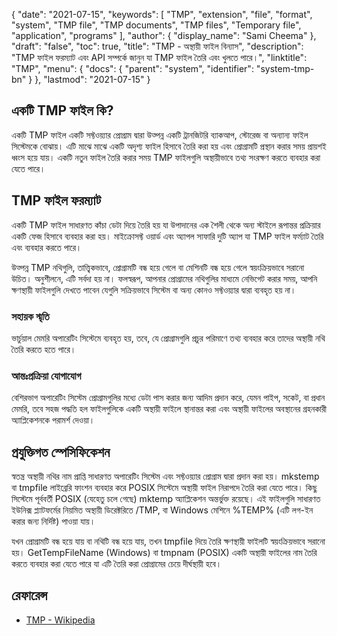 {
  "date": "2021-07-15",
  "keywords": [
    "TMP",
    "extension",
    "file",
    "format",
    "system",
    "TMP file",
    "TMP documents",
    "TMP files",
    "Temporary file",
    "application",
    "programs"
  ],
  "author": {
    "display_name": "Sami Cheema"
  },
  "draft": "false",
  "toc": true,
  "title": "TMP - অস্থায়ী ফাইল বিন্যাস",
  "description": "TMP ফাইল ফরম্যাট এবং API সম্পর্কে জানুন যা TMP ফাইল তৈরি এবং খুলতে পারে।",
  "linktitle": "TMP",
  "menu": {
    "docs": {
      "parent": "system",
      "identifier": "system-tmp-bn"
    }
  },
  "lastmod": "2021-07-15"
}

## একটি TMP ফাইল কি? ##

একটি TMP ফাইল একটি সফ্টওয়্যার প্রোগ্রাম দ্বারা উত্পন্ন একটি ট্রানজিটরি ব্যাকআপ, স্টোরেজ বা অন্যান্য ফাইল সিস্টেমকে বোঝায়। এটি মাঝে মাঝে একটি অদৃশ্য ফাইল হিসাবে তৈরি করা হয় এবং প্রোগ্রামটি প্রস্থান করার সময় প্রায়শই ধ্বংস হয়ে যায়। একটি নতুন ফাইল তৈরি করার সময় TMP ফাইলগুলি অস্থায়ীভাবে তথ্য সংরক্ষণ করতে ব্যবহার করা যেতে পারে।

## TMP ফাইল ফরম্যাট ##

একটি TMP ফাইল সাধারণত কাঁচা ডেটা দিয়ে তৈরি হয় যা উপাদানের এক শৈলী থেকে অন্য স্টাইলে রূপান্তর প্রক্রিয়ার একটি ফেজ হিসাবে ব্যবহার করা হয়। মাইক্রোসফ্ট ওয়ার্ড এবং অ্যাপল সাফারি দুটি অ্যাপ যা TMP ফাইল ফর্ম্যাট তৈরি এবং ব্যবহার করতে পারে।

উত্পন্ন TMP নথিগুলি, তাত্ত্বিকভাবে, প্রোগ্রামটি বন্ধ হয়ে গেলে বা মেশিনটি বন্ধ হয়ে গেলে স্বয়ংক্রিয়ভাবে সরানো উচিত। অনুশীলনে, এটি সর্বদা হয় না। ফলস্বরূপ, আপনার প্রোগ্রামের নথিগুলির মাধ্যমে নেভিগেট করার সময়, আপনি ক্ষণস্থায়ী ফাইলগুলি দেখতে পাবেন যেগুলি সক্রিয়ভাবে সিস্টেম বা অন্য কোনও সফ্টওয়্যার দ্বারা ব্যবহৃত হয় না।

### সহায়ক স্মৃতি ###

ভার্চুয়াল মেমরি অপারেটিং সিস্টেমে ব্যবহৃত হয়, তবে, যে প্রোগ্রামগুলি প্রচুর পরিমাণে তথ্য ব্যবহার করে তাদের অস্থায়ী নথি তৈরি করতে হতে পারে।

### আন্তঃপ্রক্রিয়া যোগাযোগ ###

বেশিরভাগ অপারেটিং সিস্টেম প্রোগ্রামগুলির মধ্যে ডেটা পাস করার জন্য আদিম প্রদান করে, যেমন পাইপ, সকেট, বা প্রধান মেমরি, তবে সহজ পদ্ধতি হল ফাইলগুলিকে একটি অস্থায়ী ফাইলে স্থানান্তর করা এবং অস্থায়ী ফাইলের অবস্থানের গ্রহনকারী অ্যাপ্লিকেশনকে পরামর্শ দেওয়া।


## প্রযুক্তিগত স্পেসিফিকেশন ##

স্বতন্ত্র অস্থায়ী নথির নাম প্রাপ্তি সাধারণত অপারেটিং সিস্টেম এবং সফ্টওয়্যার প্রোগ্রাম দ্বারা প্রদান করা হয়।
mkstemp বা tmpfile লাইব্রেরি ফাংশন ব্যবহার করে POSIX সিস্টেমে অস্থায়ী ফাইল নিরাপদে তৈরি করা যেতে পারে। কিছু সিস্টেমে পূর্ববর্তী POSIX (যেহেতু চলে গেছে) mktemp অ্যাপ্লিকেশন অন্তর্ভুক্ত রয়েছে। এই ফাইলগুলি সাধারণত ইউনিক্স প্ল্যাটফর্মের নিয়মিত অস্থায়ী ডিরেক্টরিতে /TMP, বা Windows মেশিনে %TEMP% (এটি লগ-ইন করার জন্য নির্দিষ্ট) পাওয়া যায়।

যখন প্রোগ্রামটি বন্ধ হয়ে যায় বা নথিটি বন্ধ হয়ে যায়, তখন tmpfile দিয়ে তৈরি ক্ষণস্থায়ী ফাইলটি স্বয়ংক্রিয়ভাবে সরানো হয়। GetTempFileName (Windows) বা tmpnam (POSIX) একটি অস্থায়ী ফাইলের নাম তৈরি করতে ব্যবহার করা যেতে পারে যা এটি তৈরি করা প্রোগ্রামের চেয়ে দীর্ঘস্থায়ী হবে।

## রেফারেন্স ##

* [TMP - Wikipedia](https://en.wikipedia.org/wiki/Temporary_file)
